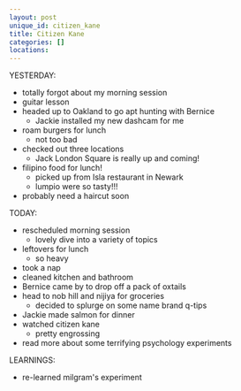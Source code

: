 ```yaml
---
layout: post
unique_id: citizen_kane
title: Citizen Kane
categories: []
locations: 
---
```


YESTERDAY:
* totally forgot about my morning session
* guitar lesson
* headed up to Oakland to go apt hunting with Bernice
  * Jackie installed my new dashcam for me
* roam burgers for lunch
  * not too bad
* checked out three locations
  * Jack London Square is really up and coming!
* filipino food for lunch!
  * picked up from Isla restaurant in Newark
  * lumpio were so tasty!!!
* probably need a haircut soon

TODAY:
* rescheduled morning session
  * lovely dive into a variety of topics
* leftovers for lunch
  * so heavy
* took a nap
* cleaned kitchen and bathroom
* Bernice came by to drop off a pack of oxtails
* head to nob hill and nijiya for groceries
  * decided to splurge on some name brand q-tips
* Jackie made salmon for dinner
* watched citizen kane
  * pretty engrossing
* read more about some terrifying psychology experiments

LEARNINGS:
* re-learned milgram's experiment
